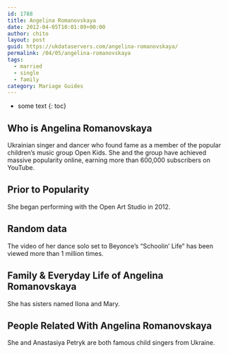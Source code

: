 ```yaml
---
id: 1788
title: Angelina Romanovskaya
date: 2012-04-05T10:01:09+00:00
author: chito
layout: post
guid: https://ukdataservers.com/angelina-romanovskaya/
permalink: /04/05/angelina-romanovskaya  
tags:
  - married
  - single
  - family
category: Mariage Guides
---
```


* some text
{: toc}


## Who is  Angelina Romanovskaya
                  
                  
                  
Ukrainian singer and dancer who found fame as a member of the popular children&#8217;s music group Open Kids. She and the group have achieved massive popularity online, earning more than 600,000 subscribers on YouTube.
                  
                
                
                
## Prior to Popularity 
                  
                  
                  
She began performing with the Open Art Studio in 2012.
                  
                
                
                
## Random data 
                  
                  
                  
The video of her dance solo set to Beyonce&#8217;s &#8220;Schoolin&#8217; Life&#8221; has been viewed more than 1 million times.
                  
                
                
                
## Family & Everyday Life of Angelina Romanovskaya
                  
                  
                  
She has sisters named Ilona and Mary.
                  
                
                
                
## People Related With  Angelina Romanovskaya
                  
                  
                  
She and Anastasiya Petryk are both famous child singers from Ukraine.
                  
                
              
            
          
          
          
    
    
  
